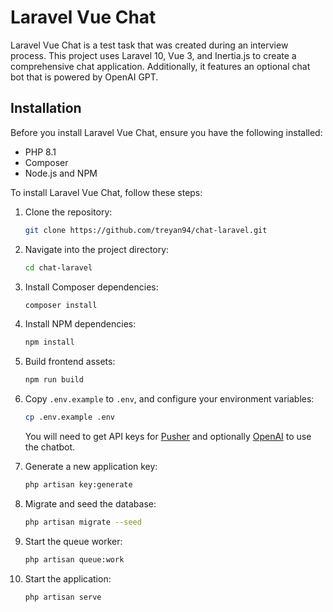 # Laravel Vue Chat

Laravel Vue Chat is a test task that was created during an interview process. This project uses Laravel 10, Vue 3, and Inertia.js to create a comprehensive chat application. Additionally, it features an optional chat bot that is powered by OpenAI GPT.

## Installation

Before you install Laravel Vue Chat, ensure you have the following installed:
- PHP 8.1
- Composer
- Node.js and NPM

To install Laravel Vue Chat, follow these steps:

1. Clone the repository:
    ```bash
    git clone https://github.com/treyan94/chat-laravel.git
    ```

2. Navigate into the project directory:
    ```bash
    cd chat-laravel
    ```

3. Install Composer dependencies:
    ```bash
    composer install
    ```

4. Install NPM dependencies:
    ```bash
    npm install
    ```

5. Build frontend assets:
    ```bash
    npm run build
    ```

6. Copy `.env.example` to `.env`, and configure your environment variables:
    ```bash
    cp .env.example .env
    ```
   You will need to get API keys for [Pusher](https://pusher.com/) and optionally [OpenAI](https://openai.com/) to use the chatbot.

7. Generate a new application key:
    ```bash
    php artisan key:generate
    ```

8. Migrate and seed the database:
    ```bash
    php artisan migrate --seed
    ```

9. Start the queue worker:
    ```bash
    php artisan queue:work
    ```

10. Start the application:
    ```bash
    php artisan serve
    ```

